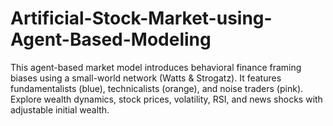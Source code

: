 # Artificial-Stock-Market-using-Agent-Based-Modeling
This agent-based market model introduces behavioral finance framing biases using a small-world network (Watts &amp; Strogatz). It features fundamentalists (blue), technicalists (orange), and noise traders (pink). Explore wealth dynamics, stock prices, volatility, RSI, and news shocks with adjustable initial wealth.
